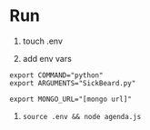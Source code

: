 # Run

1. touch .env

1. add env vars
  ```
  export COMMAND="python"
  export ARGUMENTS="SickBeard.py"

  export MONGO_URL="[mongo url]"

  ```

1. `source .env && node agenda.js`